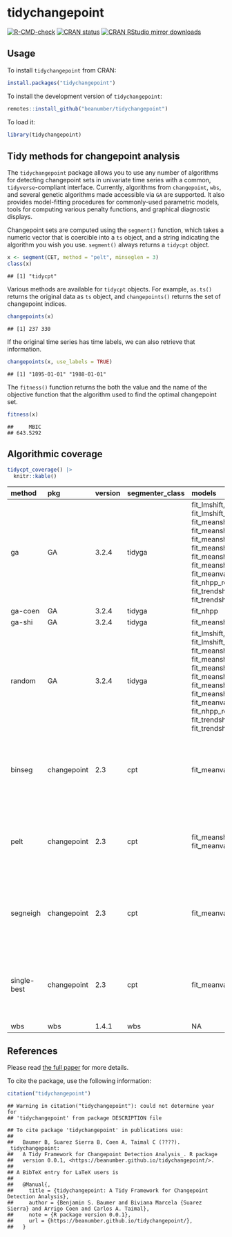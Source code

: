 
# tidychangepoint

<!-- badges: start -->
[![R-CMD-check](https://github.com/beanumber/tidychangepoint/actions/workflows/R-CMD-check.yaml/badge.svg)](https://github.com/beanumber/tidychangepoint/actions/workflows/R-CMD-check.yaml)
[![CRAN
status](https://www.r-pkg.org/badges/version/tidychangepoint)](https://CRAN.R-project.org/package=tidychangepoint)
[![CRAN RStudio mirror
downloads](https://cranlogs.r-pkg.org/badges/tidychangepoint)](https://www.r-pkg.org/pkg/tidychangepoint)
<!-- badges: end -->

## Usage

To install `tidychangepoint` from CRAN:

``` r
install.packages("tidychangepoint")
```

To install the development version of `tidychangepoint`:

``` r
remotes::install_github("beanumber/tidychangepoint")
```

To load it:

``` r
library(tidychangepoint)
```

## Tidy methods for changepoint analysis

The `tidychangepoint` package allows you to use any number of algorithms
for detecting changepoint sets in univariate time series with a common,
`tidyverse`-compliant interface. Currently, algorithms from
`changepoint`, `wbs`, and several genetic algorithms made accessible via
`GA` are supported. It also provides model-fitting procedures for
commonly-used parametric models, tools for computing various penalty
functions, and graphical diagnostic displays.

Changepoint sets are computed using the `segment()` function, which
takes a numeric vector that is coercible into a `ts` object, and a
string indicating the algorithm you wish you use. `segment()` always
returns a `tidycpt` object.

``` r
x <- segment(CET, method = "pelt", minseglen = 3)
class(x)
```

    ## [1] "tidycpt"

Various methods are available for `tidycpt` objects. For example,
`as.ts()` returns the original data as `ts` object, and `changepoints()`
returns the set of changepoint indices.

``` r
changepoints(x)
```

    ## [1] 237 330

If the original time series has time labels, we can also retrieve that
information.

``` r
changepoints(x, use_labels = TRUE)
```

    ## [1] "1895-01-01" "1988-01-01"

The `fitness()` function returns the both the value and the name of the
objective function that the algorithm used to find the optimal
changepoint set.

``` r
fitness(x)
```

    ##     MBIC 
    ## 643.5292

## Algorithmic coverage

``` r
tidycpt_coverage() |>
  knitr::kable()
```

| method | pkg | version | segmenter_class | models | penalties | helper | wraps |
|:---|:---|:---|:---|:---|:---|:---|:---|
| ga | GA | 3.2.4 | tidyga | fit_lmshift, fit_lmshift_ar1, fit_meanshift, fit_meanshift_lnorm, fit_meanshift_norm, fit_meanshift_norm_ar1, fit_meanshift_region, fit_meanshift2, fit_meanvar, fit_nhpp, fit_nhpp_region, fit_trendshift, fit_trendshift_ar1 | AIC, BIC, MBIC, MDL | segment_ga() | GA::ga() |
| ga-coen | GA | 3.2.4 | tidyga | fit_nhpp | BMDL | segment_ga_coen() | segment_ga() |
| ga-shi | GA | 3.2.4 | tidyga | fit_meanshift_norm_ar1 | BIC | segment_ga_shi() | segment_ga() |
| random | GA | 3.2.4 | tidyga | fit_lmshift, fit_lmshift_ar1, fit_meanshift, fit_meanshift_lnorm, fit_meanshift_norm, fit_meanshift_norm_ar1, fit_meanshift_region, fit_meanshift2, fit_meanvar, fit_nhpp, fit_nhpp_region, fit_trendshift, fit_trendshift_ar1 | AIC, BIC, MBIC, MDL | segment_ga_random() | segment_ga() |
| binseg | changepoint | 2.3 | cpt | fit_meanvar | None, SIC, BIC, MBIC, AIC, Hannan-Quinn, Asymptotic, Manual, CROPS | NA | changepoint::cpt.meanvar() |
| pelt | changepoint | 2.3 | cpt | fit_meanshift_norm, fit_meanvar | None, SIC, BIC, MBIC, AIC, Hannan-Quinn, Asymptotic, Manual, CROPS | segment_pelt() | changepoint::cpt.mean() or changepoint::cpt.meanvar() |
| segneigh | changepoint | 2.3 | cpt | fit_meanvar | None, SIC, BIC, MBIC, AIC, Hannan-Quinn, Asymptotic, Manual, CROPS | NA | changepoint::cpt.meanvar() |
| single-best | changepoint | 2.3 | cpt | fit_meanvar | None, SIC, BIC, MBIC, AIC, Hannan-Quinn, Asymptotic, Manual, CROPS | NA | changepoint::cpt.meanvar() |
| wbs | wbs | 1.4.1 | wbs | NA | NA | NA | wbs::wbs(). |

## References

Please read [the full
paper](https://beanumber.github.io/changepoint-paper/) for more details.

To cite the package, use the following information:

``` r
citation("tidychangepoint")
```

    ## Warning in citation("tidychangepoint"): could not determine year for
    ## 'tidychangepoint' from package DESCRIPTION file

    ## To cite package 'tidychangepoint' in publications use:
    ## 
    ##   Baumer B, Suarez Sierra B, Coen A, Taimal C (????). _tidychangepoint:
    ##   A Tidy Framework for Changepoint Detection Analysis_. R package
    ##   version 0.0.1, <https://beanumber.github.io/tidychangepoint/>.
    ## 
    ## A BibTeX entry for LaTeX users is
    ## 
    ##   @Manual{,
    ##     title = {tidychangepoint: A Tidy Framework for Changepoint Detection Analysis},
    ##     author = {Benjamin S. Baumer and Biviana Marcela {Suarez Sierra} and Arrigo Coen and Carlos A. Taimal},
    ##     note = {R package version 0.0.1},
    ##     url = {https://beanumber.github.io/tidychangepoint/},
    ##   }
